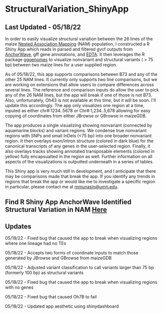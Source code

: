 # StructuralVariation_ShinyApp

## Last Updated - 05/18/22

In order to easily visualize structural variation between the 26 lines of the maize [Nested Association Mapping](https://www.science.org/doi/10.1126/science.abg5289) (NAM) population, I constructed a R Shiny App which reads in parsed and filtered gvcf outputs from [AnchorWave](https://github.com/baoxingsong/AnchorWave), gff gene annotations, and [EDTA](https://github.com/oushujun/EDTA). It then leverages the R package [gggenomes](https://github.com/thackl/gggenomes) to visualize nonvariant and structural variants ( > 75 bp) between two maize lines for a user supplied region.

As of 05/18/22, this app supports comparisons between B73 and any of the other 25 NAM lines. It currently only supports two line comparisons, but we are working on extensions that allow users to compare differences across several lines. The reference and comparison inputs do allow the user to pick any of the 26 NAM lines, but the app will break if one of those is not B73. Also, unfortunately, Oh43 is not available at this time, but it will be soon. I'll update this accordingly. The app only visualizes one region at a time, inputed as either chr#:1234..5678 or Chr#:1,234..5,678 allowing for easy copying of coordinates from either JBrowse or GBrowse in maizeGDB. 

The app produces a single visualizing showing nonvariant (connected by aquamarine blocks) and variant regions. We condense true nonvariant regions  with SNPs and small InDels (<75 bp) into one broader nonvariant region. It then overlays exon/intron structure (colored in dark blue) for the canonical transcripts of any genes in the user-selected region. Finally, it also overlays tracks showing annotated transposable elements (colored in yellow) fully encapsualted in the region as well. Further information on all aspects of the visualizations is outputted underneath in a series of tables. 

This Shiny app is very much still in development, and I anticipate that there may be comparisons made that break the app. If you identify any trends in regions that break the app or would like me to investigate a specific region in particular, please contact me at mmunasin@umn.edu. 

## Find R Shiny App AnchorWave Identified Structural Variation in NAM [Here](https://mmunasin.shinyapps.io/nam_sv/)

## Updates

05/19/22 - Fixed bug that caused the app to break when visualizing regions where one lineage had no TEs

05/18/22 - Accepts two forms of coordinate inputs to match those generated by JBrowse and GBrowse from maizeGDB

05/18/22 - Adjusted variant classification to call variants larger than 75 bp (formerly 100 bp) as structural variants

05/18/22 - Fixed bug that caused the app to break when visualizing regions with no genes

05/18/22 - Fixed bug that caused Oh7B to fail

05/18/22 - Updated app aesthetic using shinydashboard